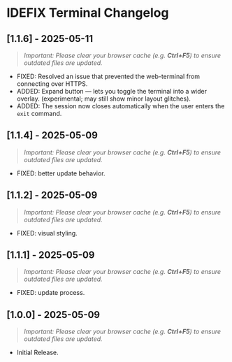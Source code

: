 # IDEFIX Terminal Changelog

## [1.1.6] - 2025-05-11

> _Important: Please clear your browser cache (e.g. **Ctrl+F5**) to ensure outdated files are updated._

- FIXED: Resolved an issue that prevented the web-terminal from connecting over HTTPS.
- ADDED: Expand button — lets you toggle the terminal into a wider overlay. (experimental; may still show minor layout glitches).
- ADDED: The session now closes automatically when the user enters the `exit` command.

## [1.1.4] - 2025-05-09

> _Important: Please clear your browser cache (e.g. **Ctrl+F5**) to ensure outdated files are updated._

- FIXED: better update behavior.

## [1.1.2] - 2025-05-09

> _Important: Please clear your browser cache (e.g. **Ctrl+F5**) to ensure outdated files are updated._

- FIXED: visual styling.

## [1.1.1] - 2025-05-09

> _Important: Please clear your browser cache (e.g. **Ctrl+F5**) to ensure outdated files are updated._

- FIXED: update process.

## [1.0.0] - 2025-05-09

> _Important: Please clear your browser cache (e.g. **Ctrl+F5**) to ensure outdated files are updated._

- Initial Release.
